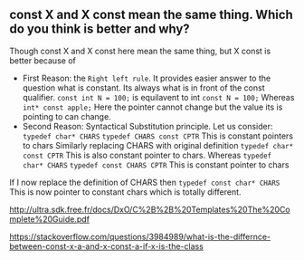 ## const X and X const mean the same thing. Which do you think is better and why?

Though const X and X const here mean the same thing, but X const is better because of 
- First Reason: the `Right left rule`. It provides easier answer to the question what is constant. Its always what is in front of the const qualifier.
`const int N = 100;` is equilavent to int `const N = 100;` Whereas `int* const apple;` Here the pointer cannot change but the value its is pointing to can change.
- Second Reason: Syntactical Substitution principle. 
Let us consider:
`typedef char* CHARS`
`typedef CHARS const CPTR` This is constant pointers to chars
 Similarly replacing CHARS with original definition
`typedef char* const CPTR`
This is also constant pointer to chars.
Whereas 
`typedef char* CHARS`
`typedef const CHARS CPTR`
This is constant pointer to chars

If I now replace the definition of CHARS then
`typedef const char* CHARS`
This is now pointer to constant chars which is totally different.

http://ultra.sdk.free.fr/docs/DxO/C%2B%2B%20Templates%20The%20Complete%20Guide.pdf

https://stackoverflow.com/questions/3984989/what-is-the-differnce-between-const-x-a-and-x-const-a-if-x-is-the-class